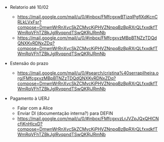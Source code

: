 - Relatorio até 10/02
    - https://mail.google.com/mail/u/0/#inbox/FMfcgxwBTjzqlPgflXdKcnCRLkLVxFsr?compose=DmwnWrRnXvcSkZCMvcKjPHVZNnpqBzBpRXrQLfxxdkfTWmRqVFhTZBkJglRvqpndTSwQKRjJRmNb
    - https://mail.google.com/mail/u/0/#inbox/FMfcgxvzMBpBTNZzTDQdQNXKvRDNxZDq?compose=DmwnWrRnXvcSkZCMvcKjPHVZNnpqBzBpRXrQLfxxdkfTWmRqVFhTZBkJglRvqpndTSwQKRjJRmNb

- Estensão do prazo
    - https://mail.google.com/mail/u/0/#search/cristina%40serrapilheira.org/FMfcgxvzMBpBTNZzTDQdQNXKvRDNxZDq?compose=DmwnWrRnXvcSkZCMvcKjPHVZNnpqBzBpRXrQLfxxdkfTWmRqVFhTZBkJglRvqpndTSwQKRjJRmNb

- Pagamento à UERJ
    - Falar com a Alice
    - Enviar DI (documentação interna?) para DEFIN
    - https://mail.google.com/mail/u/0/#inbox/FMfcgxvzLrJVZpJQxQHlCNcfjKnHlcxD?compose=DmwnWrRnXvcSkZCMvcKjPHVZNnpqBzBpRXrQLfxxdkfTWmRqVFhTZBkJglRvqpndTSwQKRjJRmNb
